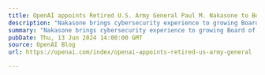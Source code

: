 ```yaml
---
title: OpenAI appoints Retired U.S. Army General Paul M. Nakasone to Board of Directors
description: "Nakasone brings cybersecurity experience to growing Board of Directors; will join the Board’s Safety and Security Committee"
summary: "Nakasone brings cybersecurity experience to growing Board of Directors; will join the Board’s Safety and Security Committee"
pubDate: Thu, 13 Jun 2024 14:00:00 GMT
source: OpenAI Blog
url: https://openai.com/index/openai-appoints-retired-us-army-general

---
```



